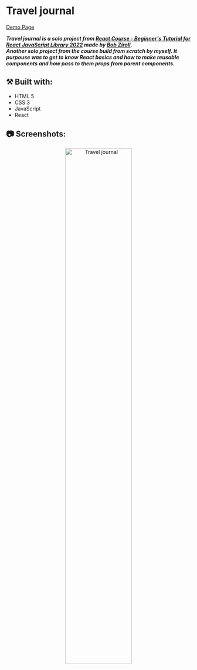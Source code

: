 # Travel journal

[Demo Page](https://wiktorw0.github.io/travel-journal/)

***Travel journal is a solo project from [React Course - Beginner's Tutorial for React JavaScript Library 2022](https://www.youtube.com/watch?v=bMknfKXIFA8) made by [Bob Ziroll](https://github.com/bobziroll).***
</br>
***Another solo project from the course build from scratch by myself. It purpouse was to get to know React basics and how to make reusable components and how pass to them props from parent components.***
</br>

## ⚒️ Built with:
- HTML 5
- CSS 3
- JavaScript
- React

## 📷 Screenshots:
<p align="center">
<img src="https://i.imgur.com/VJKdomD.png" height="60%" width="60%" alt="Travel journal"/>
<br />

